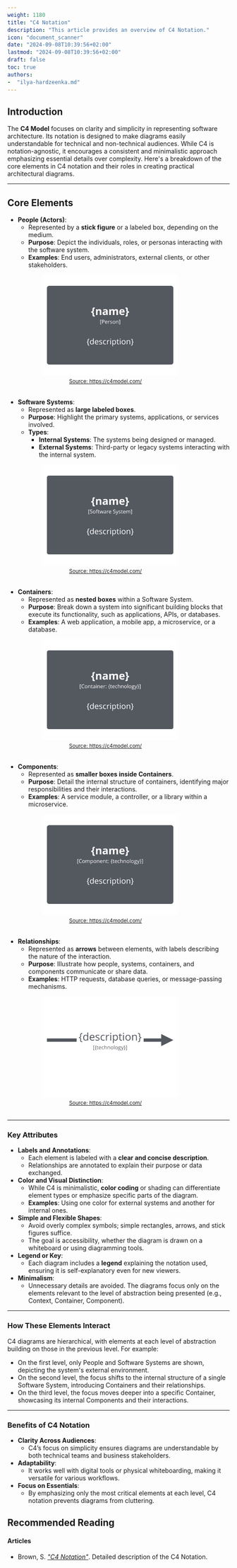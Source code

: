 ```yaml
---
weight: 1180
title: "C4 Notation"
description: "This article provides an overview of C4 Notation."
icon: "document_scanner"
date: "2024-09-08T10:39:56+02:00"
lastmod: "2024-09-08T10:39:56+02:00"
draft: false
toc: true
authors:
-  "ilya-hardzeenka.md"
---
```

## Introduction

The **C4 Model** focuses on clarity and simplicity in representing software architecture. Its notation is designed to make diagrams easily understandable for technical and non-technical audiences. While C4 is notation-agnostic, it encourages a consistent and minimalistic approach emphasizing essential details over complexity. Here's a breakdown of the core elements in C4 notation and their roles in creating practical architectural diagrams.

---

## Core Elements

* **People (Actors)**:
  * Represented by a **stick figure** or a labeled box, depending on the medium.
  * **Purpose**: Depict the individuals, roles, or personas interacting with the software system.
  * **Examples**: End users, administrators, external clients, or other stakeholders.

<div style="padding-left: 80px;">
  <img src="../../../../../images/competencies/modeling/notations/c4.notation-person.png" alt="C4 Person" width=306px height=228px/>
  <br>
  <a href="https://c4model.com/diagrams/notation" style="padding-left: 60px;">
    <small>Source: https://c4model.com/</small>
  </a>
  <br><br>
</div>

* **Software Systems**:
  * Represented as **large labeled boxes**.
  * **Purpose**: Highlight the primary systems, applications, or services involved.
  * **Types**:
    * **Internal Systems**: The systems being designed or managed.
    * **External Systems**: Third-party or legacy systems interacting with the internal system.

<div style="padding-left: 80px;">
  <img src="../../../../../images/competencies/modeling/notations/c4.notation-software-system.png" alt="C4 Software System" width=306px height=228px/>
  <br>
  <a href="https://c4model.com/diagrams/notation" style="padding-left: 60px;">
    <small>Source: https://c4model.com/</small>
  </a>
  <br><br>
</div>

* **Containers**:
  * Represented as **nested boxes** within a Software System.
  * **Purpose**: Break down a system into significant building blocks that execute its functionality, such as applications, APIs, or databases.
  * **Examples**: A web application, a mobile app, a microservice, or a database.

<div style="padding-left: 80px;">
  <img src="../../../../../images/competencies/modeling/notations/c4.notation-container.png" alt="C4 Container" width=306px height=228px/>
  <br>
  <a href="https://c4model.com/diagrams/notation" style="padding-left: 60px;">
    <small>Source: https://c4model.com/</small>
  </a>
  <br><br>
</div>

* **Components**:
  * Represented as **smaller boxes inside Containers**.
  * **Purpose**: Detail the internal structure of containers, identifying major responsibilities and their interactions.
  * **Examples**: A service module, a controller, or a library within a microservice.

<div style="padding-left: 80px;">
  <img src="../../../../../images/competencies/modeling/notations/c4.notation-component.png" alt="C4 Component" width=306px height=228px/>
  <br>
  <a href="https://c4model.com/diagrams/notation" style="padding-left: 60px;">
    <small>Source: https://c4model.com/</small>
  </a>
  <br><br>
</div>

* **Relationships**:
  * Represented as **arrows** between elements, with labels describing the nature of the interaction.
  * **Purpose**: Illustrate how people, systems, containers, and components communicate or share data.
  * **Examples**: HTTP requests, database queries, or message-passing mechanisms.

<div style="padding-left: 80px;">
  <img src="../../../../../images/competencies/modeling/notations/c4.notation-relationship.png" alt="C4 Relationship" width=306px height=228px/>
  <br>
  <a href="https://c4model.com/diagrams/notation" style="padding-left: 60px;">
    <small>Source: https://c4model.com/</small>
  </a>
  <br><br>
</div>

---

### Key Attributes

* **Labels and Annotations**:
  * Each element is labeled with a **clear and concise description**.
  * Relationships are annotated to explain their purpose or data exchanged.
* **Color and Visual Distinction**:
  * While C4 is minimalistic, **color coding** or shading can differentiate element types or emphasize specific parts of the diagram.
  * **Examples**: Using one color for external systems and another for internal ones.
* **Simple and Flexible Shapes**:
  * Avoid overly complex symbols; simple rectangles, arrows, and stick figures suffice.
  * The goal is accessibility, whether the diagram is drawn on a whiteboard or using diagramming tools.
* **Legend or Key**:
  * Each diagram includes a **legend** explaining the notation used, ensuring it is self-explanatory even for new viewers.
* **Minimalism**:
  * Unnecessary details are avoided. The diagrams focus only on the elements relevant to the level of abstraction being presented (e.g., Context, Container, Component).

---

### How These Elements Interact

C4 diagrams are hierarchical, with elements at each level of abstraction building on those in the previous level. For example:

* On the first level, only People and Software Systems are shown, depicting the system's external environment.
* On the second level, the focus shifts to the internal structure of a single Software System, introducing Containers and their relationships.
* On the third level, the focus moves deeper into a specific Container, showcasing its internal Components and their interactions.

---

### Benefits of C4 Notation

* **Clarity Across Audiences**:
  * C4’s focus on simplicity ensures diagrams are understandable by both technical teams and business stakeholders.
* **Adaptability**:
  * It works well with digital tools or physical whiteboarding, making it versatile for various workflows.
* **Focus on Essentials**:
  * By emphasizing only the most critical elements at each level, C4 notation prevents diagrams from cluttering.

## Recommended Reading

#### Articles

* Brown, S. *["C4 Notation"](https://c4model.com/diagrams/notation)*.
  Detailed description of the C4 Notation.
